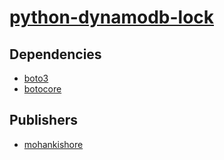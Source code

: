 # [python-dynamodb-lock](https://pypi.org/project/python-dynamodb-lock)

## Dependencies
- [boto3](packages/b/boto3.md)
- [botocore](packages/b/botocore.md)



## Publishers
- [mohankishore](https://pypi.org/user/mohankishore)

